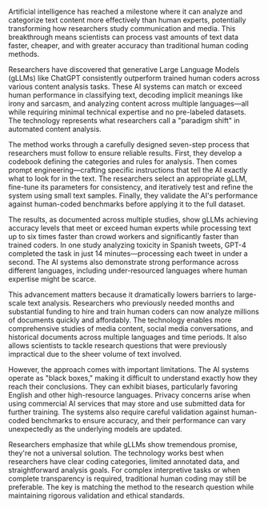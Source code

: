 Artificial intelligence has reached a milestone where it can analyze and categorize text content more effectively than human experts, potentially transforming how researchers study communication and media. This breakthrough means scientists can process vast amounts of text data faster, cheaper, and with greater accuracy than traditional human coding methods.

Researchers have discovered that generative Large Language Models (gLLMs) like ChatGPT consistently outperform trained human coders across various content analysis tasks. These AI systems can match or exceed human performance in classifying text, decoding implicit meanings like irony and sarcasm, and analyzing content across multiple languages—all while requiring minimal technical expertise and no pre-labeled datasets. The technology represents what researchers call a "paradigm shift" in automated content analysis.

The method works through a carefully designed seven-step process that researchers must follow to ensure reliable results. First, they develop a codebook defining the categories and rules for analysis. Then comes prompt engineering—crafting specific instructions that tell the AI exactly what to look for in the text. The researchers select an appropriate gLLM, fine-tune its parameters for consistency, and iteratively test and refine the system using small text samples. Finally, they validate the AI's performance against human-coded benchmarks before applying it to the full dataset.

The results, as documented across multiple studies, show gLLMs achieving accuracy levels that meet or exceed human experts while processing text up to six times faster than crowd workers and significantly faster than trained coders. In one study analyzing toxicity in Spanish tweets, GPT-4 completed the task in just 14 minutes—processing each tweet in under a second. The AI systems also demonstrate strong performance across different languages, including under-resourced languages where human expertise might be scarce.

This advancement matters because it dramatically lowers barriers to large-scale text analysis. Researchers who previously needed months and substantial funding to hire and train human coders can now analyze millions of documents quickly and affordably. The technology enables more comprehensive studies of media content, social media conversations, and historical documents across multiple languages and time periods. It also allows scientists to tackle research questions that were previously impractical due to the sheer volume of text involved.

However, the approach comes with important limitations. The AI systems operate as "black boxes," making it difficult to understand exactly how they reach their conclusions. They can exhibit biases, particularly favoring English and other high-resource languages. Privacy concerns arise when using commercial AI services that may store and use submitted data for further training. The systems also require careful validation against human-coded benchmarks to ensure accuracy, and their performance can vary unexpectedly as the underlying models are updated.

Researchers emphasize that while gLLMs show tremendous promise, they're not a universal solution. The technology works best when researchers have clear coding categories, limited annotated data, and straightforward analysis goals. For complex interpretive tasks or when complete transparency is required, traditional human coding may still be preferable. The key is matching the method to the research question while maintaining rigorous validation and ethical standards.